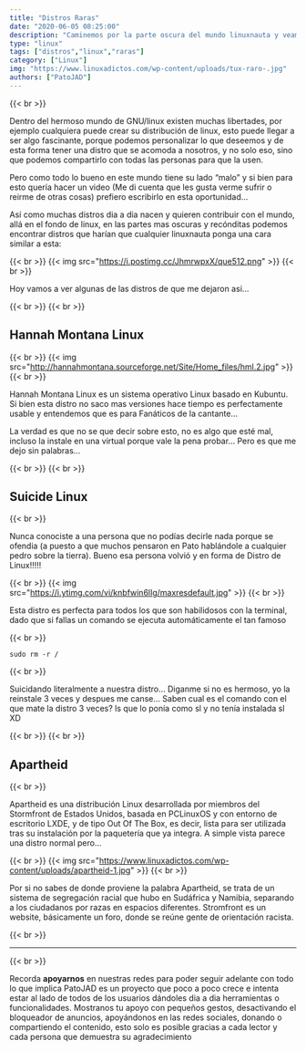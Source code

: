 ```yaml
---
title: "Distros Raras"
date: "2020-06-05 08:25:00"
description: "Caminemos por la parte oscura del mundo linuxnauta y veamos que se genera en esos antros."
type: "linux"
tags: ["distros","linux","raras"]
category: ["Linux"]
img: "https://www.linuxadictos.com/wp-content/uploads/tux-raro-.jpg"
authors: ["PatoJAD"]
---
```


{{< br >}}

Dentro del hermoso mundo de GNU/linux existen muchas libertades, por ejemplo cualquiera puede crear su distribución de linux, esto puede llegar a ser algo fascinante, porque podemos personalizar lo que deseemos y de esta forma tener una distro que se acomoda a nosotros, y no solo eso, sino que podemos compartirlo con todas las personas para que la usen.

Pero como todo lo bueno en este mundo tiene su lado “malo” y si bien para esto quería hacer un video (Me di cuenta que les gusta verme sufrir o reirme de otras cosas) prefiero escribirlo en esta oportunidad…

Así como muchas distros dia a dia nacen y quieren contribuir con el mundo, allá en el fondo de linux, en las partes mas oscuras y recónditas podemos encontrar distros que harían que cualquier linuxnauta ponga una cara similar a esta:

{{< br >}}
{{< img src="https://i.postimg.cc/JhmrwpxX/que512.png" >}}
{{< br >}}

Hoy vamos a ver algunas de las distros de que me dejaron asi…

{{< br >}}
{{< br >}}

## Hannah Montana Linux

{{< br >}}
{{< img src="http://hannahmontana.sourceforge.net/Site/Home_files/hml.2.jpg" >}}
{{< br >}}

Hannah Montana Linux es un sistema operativo Linux basado en Kubuntu. Si bien esta distro no saco mas versiones hace tiempo es perfectamente usable y entendemos que es para Fanáticos de la cantante…

La verdad es que no se que decir sobre esto, no es algo que esté mal, incluso la instale en una virtual porque vale la pena probar… Pero es que me dejo sin palabras…

{{< br >}}
{{< br >}}

## Suicide Linux

{{< br >}}

Nunca conociste a una persona que no podías decirle nada porque se ofendia (a puesto a que muchos pensaron en Pato hablándole a cualquier pedro sobre la tierra). Bueno esa persona volvió y en forma de Distro de Linux!!!!!

{{< br >}}
{{< img src="https://i.ytimg.com/vi/knbfwin6lIg/maxresdefault.jpg" >}}
{{< br >}}

Esta distro es perfecta para todos los que son habilidosos con la terminal, dado que si fallas un comando se ejecuta automáticamente el tan famoso

{{< br >}}

    sudo rm -r /

{{< br >}}

Suicidando literalmente a nuestra distro… Diganme si no es hermoso, yo la reinstale 3 veces y despues me canse… Saben cual es el comando con el que mate la distro 3 veces? ls que lo ponía como sl y no tenía instalada sl XD

{{< br >}}
{{< br >}}

## Apartheid

{{< br >}}

Apartheid es una distribución Linux desarrollada por miembros del Stormfront de Estados Unidos, basada en PCLinuxOS y con entorno de escritorio LXDE, y de tipo Out Of The Box, es decir, lista para ser utilizada tras su instalación por la paquetería que ya integra. A simple vista parece una distro normal pero…

{{< br >}}
{{< img src="https://www.linuxadictos.com/wp-content/uploads/apartheid-1.jpg" >}}
{{< br >}}

Por si no sabes de donde proviene la palabra Apartheid, se trata de un sistema de segregación racial que hubo en Sudáfrica y Namibia, separando a los ciudadanos por razas en espacios diferentes. Stromfront es un website, básicamente un foro, donde se reúne gente de orientación racista.

{{< br >}}

---

{{< br >}}

Recorda **apoyarnos** en nuestras redes para poder seguir adelante con todo lo que implica PatoJAD es un proyecto que poco a poco crece e intenta estar al lado de todos de los usuarios dándoles dia a dia herramientas o funcionalidades. Mostranos tu apoyo con pequeños gestos, desactivando el bloqueador de anuncios, apoyándonos en las redes sociales, donando o compartiendo el contenido, esto solo es posible gracias a cada lector y cada persona que demuestra su agradecimiento
